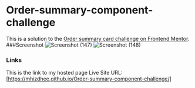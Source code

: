 # Order-summary-component-challenge
This is a solution to the [Order summary card challenge on Frontend Mentor](https://www.frontendmentor.io/challenges/order-summary-component-QlPmajDUj).
###Screenshot
![Screenshot (147)](https://user-images.githubusercontent.com/94693297/175793303-07d0eb27-bf50-4822-9a7f-eecd8f565bab.png)
![Screenshot (148)](https://user-images.githubusercontent.com/94693297/175793310-0c1d9c08-224a-4e41-a9fd-b382a6a094cb.png)

### Links
This is the link to my hosted page 
  Live Site URL: [https://mhizdhee.github.io/Order-summary-component-challenge/]
